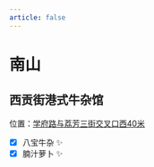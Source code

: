 ```yaml
---
article: false
---
```


# 南山

## 西贡街港式牛杂馆

<i class="fa-solid fa-location-dot"></i> 位置：<a href="https://ditu.amap.com/place/B0I0GDAJ3U" target="_blank">学府路与荔芳三街交叉口西40米</a>

- [x] 八宝牛杂 ✨
- [x] 腩汁萝卜 ✨